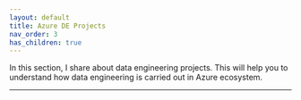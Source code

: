 ```yaml
---
layout: default
title: Azure DE Projects
nav_order: 3
has_children: true
---
```


In this section, I share about data engineering projects. This will help you to understand how data engineering is carried out in Azure ecosystem.

---